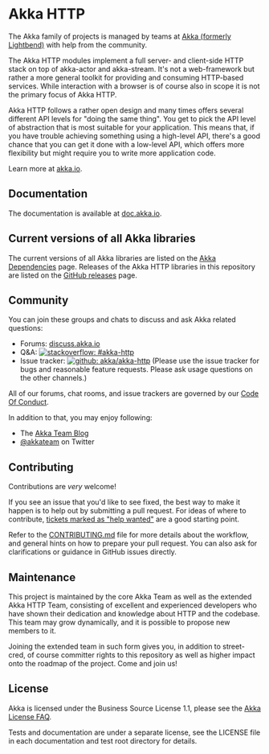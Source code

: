 Akka HTTP
=========
The Akka family of projects is managed by teams at [Akka (formerly Lightbend)](https://akka.io/) with help from the community.

The Akka HTTP modules implement a full server- and client-side HTTP stack on top
of akka-actor and akka-stream. It's not a web-framework but rather a more
general toolkit for providing and consuming HTTP-based services. While
interaction with a browser is of course also in scope it is not the primary
focus of Akka HTTP.

Akka HTTP follows a rather open design and many times offers several different
API levels for "doing the same thing". You get to pick the API level of
abstraction that is most suitable for your application. This means that, if you
have trouble achieving something using a high-level API, there's a good chance
that you can get it done with a low-level API, which offers more flexibility but
might require you to write more application code.

Learn more at [akka.io](https://akka.io/).

Documentation
-------------

The documentation is available at
[doc.akka.io](https://doc.akka.io/libraries/akka-http/current/).


Current versions of all Akka libraries
--------------------------------------

The current versions of all Akka libraries are listed on the [Akka Dependencies](https://doc.akka.io/libraries/akka-dependencies/current/) page. Releases of the Akka HTTP libraries in this repository are listed on the [GitHub releases](https://github.com/akka/akka-http/releases) page.


Community
---------
You can join these groups and chats to discuss and ask Akka related questions:

- Forums: [discuss.akka.io](https://discuss.akka.io)
- Q&A: [![stackoverflow: #akka-http][stackoverflow-badge]][stackoverflow]
- Issue tracker: [![github: akka/akka-http][github-issues-badge]][github-issues] (Please use the issue
  tracker for bugs and reasonable feature requests. Please ask usage questions on the other channels.)

All of our forums, chat rooms, and issue trackers are governed by our [Code Of Conduct](https://akka.io/conduct).

In addition to that, you may enjoy following:

- The [Akka Team Blog](https://akka.io/blog)
- [@akkateam](https://twitter.com/akkateam) on Twitter

[stackoverflow-badge]: https://img.shields.io/badge/stackoverflow%3A-akka--http-blue.svg?style=flat-square
[stackoverflow]:       https://stackoverflow.com/questions/tagged/akka-http
[github-issues-badge]: https://img.shields.io/badge/github%3A-issues-blue.svg?style=flat-square
[github-issues]:       https://github.com/akka/akka-http/issues

Contributing
------------
Contributions are *very* welcome!

If you see an issue that you'd like to see fixed, the best way to make it happen is to help out by submitting a pull request.
For ideas of where to contribute, [tickets marked as "help wanted"](https://github.com/akka/akka-http/labels/help%20wanted) are a good starting point.

Refer to the [CONTRIBUTING.md](CONTRIBUTING.md) file for more details about the workflow,
and general hints on how to prepare your pull request. You can also ask for clarifications or guidance in GitHub issues directly.

Maintenance
-----------

This project is maintained by the core Akka Team as well as the extended Akka HTTP Team, consisting of excellent and experienced developers who have shown their dedication and knowledge about HTTP and the codebase. This team may grow dynamically, and it is possible to propose new members to it.

Joining the extended team in such form gives you, in addition to street-cred, of course committer rights to this repository as well as higher impact onto the roadmap of the project. Come and join us!

License
-------

Akka is licensed under the Business Source License 1.1, please see the [Akka License FAQ](https://akka.io/bsl-license-faq).

Tests and documentation are under a separate license, see the LICENSE file in each documentation and test root directory for details.
